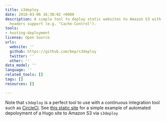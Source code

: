 ```yaml
---
title: s3deploy
date: 2018-03-06 16:38:02 +0000
description: A simple tool to deploy static websites to Amazon S3 with Gzip and custom
  headers support (e.g. "Cache-Control").
tools:
- hosting-deployment
license: Open Source
urls:
  website: ''
  github: https://github.com/bep/s3deploy
  twitter: ''
  other: ''
data_model: ''
language: ''
related_tools: []
tags: []
resources: []

---
```

Note that `s3deploy` is a perfect tool to use with a continuous integration tool such as [CircleCI](https://circleci.com/). See [this static site](https://github.com/bep/bego.io) for a simple example of automated depoloyment of a Hugo site to Amazon S3 via `s3deploy`